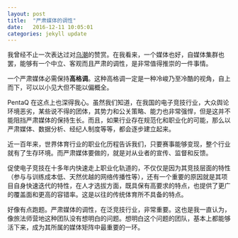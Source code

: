 ```yaml
---
layout: post
title:  "严肃媒体的调性"
date:   2016-12-11 10:05:01
categories: jekyll update
---
```

我曾经不止一次表达过对[乌潮](wuchao.us)的赞赏。在我看来，一个媒体也好，自媒体集群也罢，能够有一个中立、客观而且严肃的调性，是非常值得推崇的一件事情。

一个严肃媒体必需保持**高格调**。这种高格调一定是一种冷峻乃至冷酷的视角，自上而下，可以以小见大但不能以偏概全。

PentaQ 在这点上也深得我心。虽然我们知道，在我国的电子竞技行业，大众舆论环境恶劣，某些说不得的团体，其势力和公关策略、能力也非常强悍，但是这并不能阻挡严肃媒体的保持生长。而且，如果行业存在规范化和职业化的可能，那么以严肃媒体、数据分析、经纪人制度等等，都会逐步建立起来。

近一百年来，世界体育行业的职业化历程告诉我们，只要赛事能够变现，整个行业就有了生存环境。而严肃媒体要做的，就是对从业者的宣传、监督和反馈。

促使电子竞技在十多年内快速走上职业化轨道的，不仅仅是因为其竞技层面的特性（参与与训练成本低、天然优越的网络传播性等），还有一个重要的原因就是其项目自身快速迭代的特性，在人才选拔方面，既具保有高要求的特点，也提供了更广的覆盖面和更高的容错率。这是以往的传统体育所不具备的特点。

好像有点跑题。严肃媒体的调性，在泛竞技行业，非常重要。这也是我一直认为，像旅法师营地这种团队没有想明白的问题。想明白这个问题的团队，基本上都能够活下来，成为其所属的媒体矩阵中最重要的一环。



